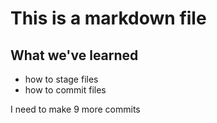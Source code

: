 # This is a markdown file

## What we've learned
- how to stage files
- how to commit files

I need to make 9 more commits